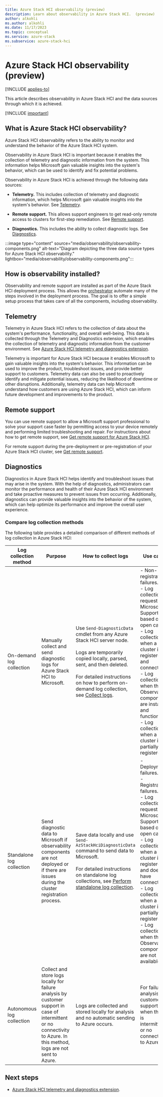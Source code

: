 ```yaml
---
title: Azure Stack HCI observability (preview)
description: Learn about observability in Azure Stack HCI.  (preview)
author: alkohli
ms.author: alkohli
ms.date: 11/17/2023
ms.topic: conceptual
ms.service: azure-stack
ms.subservice: azure-stack-hci
---
```


# Azure Stack HCI observability (preview)

[!INCLUDE [applies-to](../../includes/hci-applies-to-23h2.md)]

This article describes observability in Azure Stack HCI and the data sources through which it is achieved.

[!INCLUDE [important](../../includes/hci-preview.md)]

## What is Azure Stack HCI observability?

Azure Stack HCI observability refers to the ability to monitor and understand the behavior of the Azure Stack HCI system.

Observability in Azure Stack HCI is important because it enables the collection of telemetry and diagnostic information from the system. This information helps Microsoft gain valuable insights into the system's behavior, which can be used to identify and fix potential problems.

Observability in Azure Stack HCI is achieved through the following data sources:

- **Telemetry.** This includes collection of telemetry and diagnostic information, which helps Microsoft gain valuable insights into the system's behavior. See [Telemetry](#telemetry).

- **Remote support.** This allows support engineers to get read-only remote access to clusters for first-step remediation. See [Remote support](#remote-support).

- **Diagnostics.** This includes the ability to collect diagnostic logs. See [Diagnostics](#diagnostics).

:::image type="content" source="media/observability/observability-components.png" alt-text="Diagram depicting the three data source types for Azure Stack HCI observability." lightbox="media/observability/observability-components.png":::

## How is observability installed?

Observability and remote support are installed as part of the Azure Stack HCI deployment process. This allows the [orchestrator](../update/whats-the-lifecycle-manager-23h2.md) automate many of the steps involved in the deployment process. The goal is to offer a simple setup process that takes care of all the components, including observability.

## Telemetry

Telemetry in Azure Stack HCI refers to the collection of data about the system's performance, functionality, and overall well-being. This data is collected through the Telemetry and Diagnostics extension, which enables the collection of telemetry and diagnostic information from the customer environment. See [Azure Stack HCI telemetry and diagnostics extension](./telemetry-and-diagnostics-overview.md).

Telemetry is important for Azure Stack HCI because it enables Microsoft to gain valuable insights into the system's behavior. This information can be used to improve the product, troubleshoot issues, and provide better support to customers. Telemetry data can also be used to proactively identify and mitigate potential issues, reducing the likelihood of downtime or other disruptions. Additionally, telemetry data can help Microsoft understand how customers are using Azure Stack HCI, which can inform future development and improvements to the product.

## Remote support

You can use remote support to allow a Microsoft support professional to solve your support case faster by permitting access to your device remotely and performing limited troubleshooting and repair. For instructions about how to get remote support, see [Get remote support for Azure Stack HCI](../manage/get-remote-support.md).

For remote support during the pre-deployment or pre-registration of your Azure Stack HCI cluster, see [Get remote support](../manage/get-support-for-deployment-issues.md#get-remote-support).

## Diagnostics

Diagnostics in Azure Stack HCI helps identify and troubleshoot issues that may arise in the system. With the help of diagnostics, administrators can monitor the performance and health of their Azure Stack HCI environment and take proactive measures to prevent issues from occurring. Additionally, diagnostics can provide valuable insights into the behavior of the system, which can help optimize its performance and improve the overall user experience.

### Compare log collection methods

The following table provides a detailed comparison of different methods of log collection in Azure Stack HCI:

| Log collection method | Purpose | How to collect logs | Use cases |
|--|--|--|--|
| On-demand log collection | Manually collect and send diagnostic logs for Azure Stack HCI to Microsoft. | Use `Send-DiagnosticData` cmdlet from any Azure Stack HCI server node. <br> <br> Logs are temporarily copied locally, parsed, sent, and then deleted. <br> <br> For detailed instructions on how to perform on-demand log collection, see [Collect logs](../manage/collect-logs.md). | - Non-registration failures. <br> - Log collection request from Microsoft Support based on an open case. <br> - Log collection when a cluster is registered and connected. <br> - Log collection when the Observability components are installed and functional. <br> - Log collection when a cluster is partially registered. |
| Standalone log collection | Send diagnostic data to Microsoft if observability components are not deployed or if there are issues during the cluster registration process. | Save data locally and use `Send-AzStackHciDiagnosticData` command to send data to Microsoft. <br> <br> For detailed instructions on standalone log collections, see [Perform standalone log collection](../manage/get-support-for-deployment-issues.md#perform-standalone-log-collection). | - Deployment failures. <br> - Registration failures. <br> - Log collection request from Microsoft Support based on an open case. <br> - Log collection when a cluster is not registered and doesn't have connectivity. <br> - Log collection when a cluster is partially registered. <br> - Log collection when the Observability components are not available. |
| Autonomous log collection | Collect and store logs locally for failure analysis by customer support in case of intermittent or no connectivity to Azure. In this method, logs are not sent to Azure. | Logs are collected and stored locally for analysis and no automatic sending to Azure occurs. | For failure analysis by customer support when there is intermittent or no connectivity to Azure. |

## Next steps

- [Azure Stack HCI telemetry and diagnostics extension](./telemetry-and-diagnostics-overview.md).